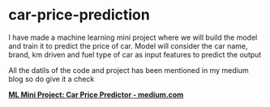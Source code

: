 # car-price-prediction

I have made a machine learning mini project where we will build the model and train it to predict the price of car. Model will consider the car name, brand, km driven and fuel type of car as input features to predict the output

All the datils of the code and project has been mentioned in my medium blog so do give it a check

[**ML Mini Project: Car Price Predictor - medium.com**](https://medium.com/@harshmishraandheri/ml-mini-project-car-price-predictor-e7f8682f4f50 "Car price predictor")
